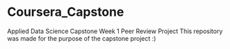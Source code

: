 # Coursera_Capstone
Applied Data Science Capstone Week 1 Peer Review Project 
This repository was made for the purpose of the capstone project :)
